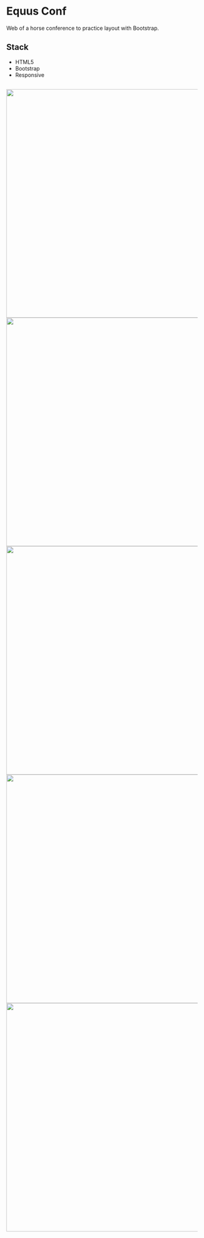 <h1 align="left"> Equus Conf </h1>


Web of a horse conference to practice layout with Bootstrap.


## Stack

* HTML5
* Bootstrap
* Responsive

##

<img src="https://user-images.githubusercontent.com/100095345/203620436-19546333-7537-4e26-bbaa-65a89b6f06a6.png" width="600" />
<img src="https://user-images.githubusercontent.com/100095345/203620490-5c84ace7-8775-45fb-ae24-5b30c25cb7cb.png" width="600" />
<img src="https://user-images.githubusercontent.com/100095345/203620510-4f6becb7-6f63-4b23-abd2-3f514404469f.png" width="600" />
<img src="https://user-images.githubusercontent.com/100095345/203620521-bf02d3b8-e112-4f1b-b443-bd3cff45385a.png" width="600" />

<img src="https://user-images.githubusercontent.com/100095345/203620539-771eb3ae-6d0b-49e2-97c2-457b63e5d5d9.png" width="600" />



